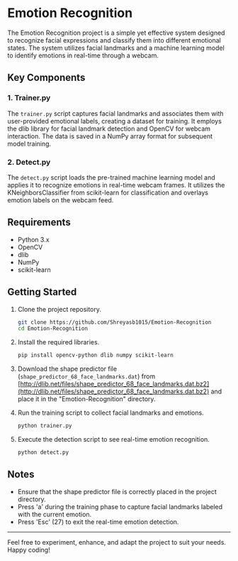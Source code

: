 # Emotion Recognition 

The Emotion Recognition project is a simple yet effective system designed to recognize facial expressions and classify them into different emotional states. The system utilizes facial landmarks and a machine learning model to identify emotions in real-time through a webcam.

## Key Components

### 1. Trainer.py

The `trainer.py` script captures facial landmarks and associates them with user-provided emotional labels, creating a dataset for training. It employs the dlib library for facial landmark detection and OpenCV for webcam interaction. The data is saved in a NumPy array format for subsequent model training.

### 2. Detect.py

The `detect.py` script loads the pre-trained machine learning model and applies it to recognize emotions in real-time webcam frames. It utilizes the KNeighborsClassifier from scikit-learn for classification and overlays emotion labels on the webcam feed.

## Requirements

- Python 3.x
- OpenCV
- dlib
- NumPy
- scikit-learn

## Getting Started

1. Clone the project repository.

    ```bash
    git clone https://github.com/Shreyasb1015/Emotion-Recognition
    cd Emotion-Recognition
    ```

2. Install the required libraries.

    ```bash
    pip install opencv-python dlib numpy scikit-learn
    ```

3. Download the shape predictor file (`shape_predictor_68_face_landmarks.dat`) from [http://dlib.net/files/shape_predictor_68_face_landmarks.dat.bz2](http://dlib.net/files/shape_predictor_68_face_landmarks.dat.bz2) and place it in the "Emotion-Recognition" directory.

4. Run the training script to collect facial landmarks and emotions.

    ```bash
    python trainer.py
    ```

5. Execute the detection script to see real-time emotion recognition.

    ```bash
    python detect.py
    ```

## Notes

- Ensure that the shape predictor file is correctly placed in the project directory.
- Press 'a' during the training phase to capture facial landmarks labeled with the current emotion.
- Press 'Esc' (27) to exit the real-time emotion detection.

***
Feel free to experiment, enhance, and adapt the project to suit your needs. Happy coding!
